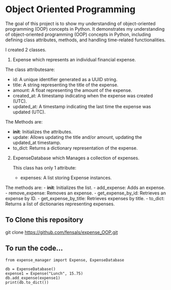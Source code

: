 # Object Oriented Programming

The goal of this project is to show my understanding of object-oriented programming (OOP) concepts in Python.
It demonstrates my understanding of object-oriented programming (OOP) concepts in Python, including defining class attributes, methods, and handling time-related functionalities.


I created 2 classes.

1. Expense which represents an individual financial expense.

  The class attributesare:
  - id: A unique identifier generated as a UUID string.
  - title: A string representing the title of the expense.
  - amount: A float representing the amount of the expense.
  - created_at: A timestamp indicating when the expense was created (UTC).
  - updated_at: A timestamp indicating the last time the expense was updated (UTC).
  
  The Methods are:
  - __init__: Initializes the attributes.
  - update: Allows updating the title and/or amount, updating the updated_at timestamp.
  - to_dict: Returns a dictionary representation of the expense.

2. ExpenseDatabase which Manages a collection of expenses.

   This class has only 1 attribute:
     - expenses: A list storing Expense instances.

  The methods are:
    - __init__: Initializes the list.
    - add_expense: Adds an expense.
    - remove_expense: Removes an expense.
    - get_expense_by_id: Retrieves an expense by ID.
    - get_expense_by_title: Retrieves expenses by title.
    - to_dict: Returns a list of dictionaries representing expenses.

## To Clone this repository

git clone https://github.com/fensals/expense_OOP.git


## To run the code...

```
from expense_manager import Expense, ExpenseDatabase

db = ExpenseDatabase()
expense1 = Expense("Lunch", 15.75)
db.add_expense(expense1)
print(db.to_dict())

```





